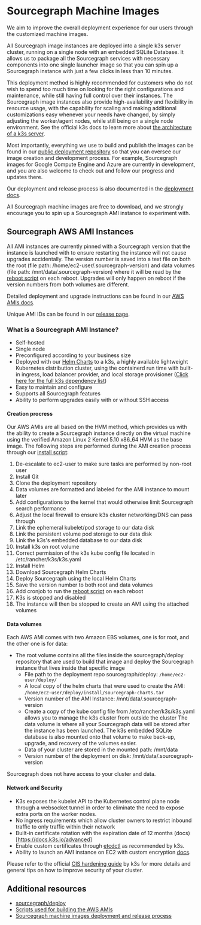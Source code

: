 # Sourcegraph Machine Images

We aim to improve the overall deployment experience for our users through the customized machine images.

All Sourcegraph image instances are deployed into a single k3s server cluster, running on a single node with an embedded SQLite Database. It allows us to package all the Sourcegraph services with necessary components into one single launcher image so that you can spin up a Sourcegraph instance with just a few clicks in less than 10 minutes.

This deployment method is highly recommended for customers who do not wish to spend too much time on looking for the right configurations and maintenance, while still having full control over their instances. The Sourcegraph image instances also provide high-availability and flexibility in resource usage, with the capability for scaling and making additional customizations easy whenever your needs have changed, by simply adjusting the worker/agent nodes, while still being on a single node environment. See the official k3s docs to learn more about [the architecture of a k3s server](https://docs.k3s.io/architecture). 

Most importantly, everything we use to build and publish the images can be found in our [public deployment repository](https://sourcegraph.com/github.com/sourcegraph/deploy) so that you can oversee our image creation and development process. For example, Sourcegraph images for Google Compute Engine and Azure are currently in development, and you are also welcome to check out and follow our progress and updates there.

Our deployment and release process is also documented in the [deployment docs](https://sourcegraph.com/github.com/sourcegraph/deploy@v4.0.1/-/blob/doc/development.md). 

All Sourcegraph machine images are free to download, and we strongly encourage you to spin up a Sourcegraph AMI instance to experiment with.

## Sourcegraph AWS AMI Instances

All AMI instances are currently pinned with a Sourcegraph version that the instance is launched with to ensure restarting the instance will not cause upgrades accidentally. The version number is saved into a text file on both the root (file path: /home/ec2-user/.sourcegraph-version) and data volumes (file path: /mnt/data/.sourcegraph-version) where it will be read by the [reboot script](https://sourcegraph.com/github.com/sourcegraph/deploy@v4.0.1/-/blob/install/reboot.sh) on each reboot. Upgrades will only happen on reboot if the version numbers from both volumes are different.

Detailed deployment and upgrade instructions can be found in our [AWS AMIs docs](https://docs.sourcegraph.com/admin/deploy/aws-ami). 

Unique AMI IDs can be found in our [release page](https://github.com/sourcegraph/deploy/releases).

### What is a Sourcegraph AMI Instance?

- Self-hosted
- Single node
- Preconfigured according to your business size
- Deployed with our [Helm Charts](https://sourcegraph.com/github.com/sourcegraph/deploy-sourcegraph-helm) to a k3s, a highly available lightweight Kubernetes distribution cluster, using the containerd run time with built-in ingress, load balancer provider, and local storage provisioner ([Click here for the full k3s dependency list](https://sourcegraph.com/github.com/k3s-io/k3s#what-is-this))
- Easy to maintain and configure
- Supports all Sourcegraph features
- Ability to perform upgrades easily with or without SSH access

#### Creation procress

Our AWS AMIs are all based on the HVM method, which provides us with the ability to create a Sourcegraph instance directly on the virtual machine using the verified Amazon Linux 2 Kernel 5.10 x86_64 HVM as the base image. The following steps are performed during the AMI creation process through our [install script](https://sourcegraph.com/github.com/sourcegraph/deploy@v4.0.1/-/blob/install/install.sh):
1. De-escalate to ec2-user to make sure tasks are performed by non-root user
1. Install Git
1. Clone the deployment repository
1. Data volumes are formatted and labeled for the AMI instance to mount later
1. Add configurations to the kernel that would otherwise limit Sourcegraph search performance
1. Adjust the local firewall to ensure k3s cluster networking/DNS can pass through
1. Link the ephemeral kubelet/pod storage to our data disk
1. Link the persistent volume pod storage to our data disk
1. Link the k3s's embedded database to our data disk
1. Install k3s on root volume
1. Correct permission of the k3s kube config file located in /etc/rancher/k3s/k3s.yaml
1. Install Helm
1. Download Sourcegraph Helm Charts
1. Deploy Sourcegraph using the local Helm Charts
1. Save the version number to both root and data volumes
1. Add cronjob to run the [reboot script](https://sourcegraph.com/github.com/sourcegraph/deploy@v4.0.1/-/blob/install/reboot.sh) on each reboot
1. K3s is stopped and disabled
1. The instance will then be stopped to create an AMI using the attached volumes

#### Data volumes

Each AWS AMI comes with two Amazon EBS volumes, one is for root, and the other one is for data:
- The root volume contains all the files inside the sourcegraph/deploy repository that are used to build that image and deploy the Sourcegraph instance that lives inside that specific image
  - File path to the deployment repo sourcegraph/deploy: `/home/ec2-user/deploy/`
  - A local copy of the helm charts that were used to create the AMI: `/home/ec2-user/deploy/install/sourcegraph-charts.tar`
  - Version number of the AMI Instance: /mnt/data/.sourcegraph-version
  - Create a copy of the kube config file from /etc/rancher/k3s/k3s.yaml allows you to manage the k3s cluster from outside the cluster
The data volume is where all your Sourcegraph data will be stored after the instance has been launched. The k3s embedded SQLite database is also mounted onto that volume to make back-up, upgrade, and recovery of the volumes easier.
  - Data of your cluster are stored in the mounted path: /mnt/data
  - Version number of the deployment on disk: /mnt/data/.sourcegraph-version

Sourcegraph does not have access to your cluster and data.

#### Network and Security

- K3s exposes the kubelet API to the Kubernetes control plane node through a websocket tunnel in order to eliminate the need to expose extra ports on the worker nodes.
- No ingress requirements which allow cluster owners to restrict inbound traffic to only traffic within their network
- Built-in certificate rotation with the expiration date of 12 months (docs)[https://docs.k3s.io/advanced]
- Enable custom certificates through [etcdctl](https://docs.k3s.io/advanced#using-etcdctl) as recommended by k3s.
- Ability to launch an AMI instance on EC2 with custom encryption [docs](https://docs.aws.amazon.com/AWSEC2/latest/UserGuide/AMIEncryption.html#AMI-encryption-launch).

Please refer to the official [CIS hardening guide](https://docs.k3s.io/security/hardening-guide) by k3s for more details and general tips on how to improve security of your cluster.

## Additional resources

- [sourcegraph/deploy](https://sourcegraph.com/github.com/sourcegraph/deploy)
- [Scripts used for building the AWS AMIs](https://sourcegraph.com/github.com/sourcegraph/deploy@v4.0.1/-/blob/install/install.sh)
- [Sourcegraph machine images deployment and release process](https://sourcegraph.com/github.com/sourcegraph/deploy@v4.0.1/-/blob/doc/development.md)
